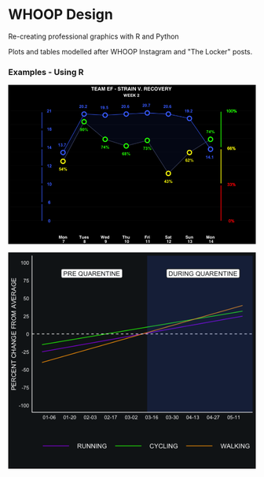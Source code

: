 # WHOOP Design

Re-creating professional graphics with R and Python

Plots and tables modelled after WHOOP Instagram and "The Locker" posts.

### Examples - Using R

![](https://raw.githubusercontent.com/MikeCalabro/whoop-design/master/Strain%20v.%20Recovery/strain_v_recovery_R.png)

![](https://raw.githubusercontent.com/MikeCalabro/whoop-design/master/Run%2C%20Walk%2C%20Cycle/quarentine_activity_R.png)

